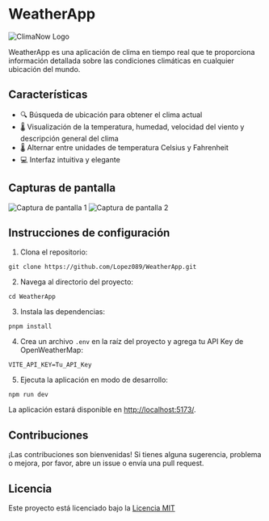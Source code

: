 # WeatherApp

![ClimaNow Logo](./logo.png)

WeatherApp es una aplicación de clima en tiempo real que te proporciona información detallada sobre las condiciones climáticas en cualquier ubicación del mundo.

## Características

- 🔍 Búsqueda de ubicación para obtener el clima actual
- 🌡️ Visualización de la temperatura, humedad, velocidad del viento y descripción general del clima
- 🌡️ Alternar entre unidades de temperatura Celsius y Fahrenheit
- 💻 Interfaz intuitiva y elegante

## Capturas de pantalla

![Captura de pantalla 1](./screenshots/screenshot1.png)
![Captura de pantalla 2](./screenshots/screenshot2.png)

## Instrucciones de configuración

1. Clona el repositorio:
  ```
  git clone https://github.com/Lopez089/WeatherApp.git
  ```

2. Navega al directorio del proyecto:

  ```
  cd WeatherApp
  ```


3. Instala las dependencias:
  ```
  pnpm install
  ```

4. Crea un archivo `.env` en la raíz del proyecto y agrega tu API Key de OpenWeatherMap:
  ```
  VITE_API_KEY=Tu_API_Key
  ```

5. Ejecuta la aplicación en modo de desarrollo:
  ```
  npm run dev
  ```

  La aplicación estará disponible en [http://localhost:5173/](http://localhost:5173/).

## Contribuciones

¡Las contribuciones son bienvenidas! Si tienes alguna sugerencia, problema o mejora, por favor, abre un issue o envía una pull request.

## Licencia

Este proyecto está licenciado bajo la [Licencia MIT](https://raw.githubusercontent.com/Lopez089/WeatherApp/main/MIT_LICENSE.txt.)
